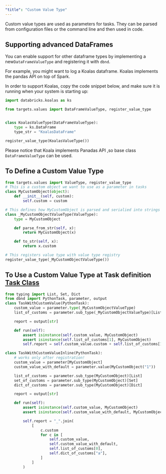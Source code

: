 ```yaml
---
"title": "Custom Value Type"
---
```

Custom value types are used as parameters for tasks. They can be parsed from configuration files or the command line and then used in code.

## Supporting advanced DataFrames
You can enable support for other dataframe types by implementing a  new`DataFrameValueType` and registering it with `dbnd`.

For example, you might want to log a Koalas dataframe. Koalas implements the pandas API on top of Spark.

In order to support Koalas, copy the code snippet below, and make sure it is running when your system is starting up:
```python
import databricks.koalas as ks

from targets.values import DataFrameValueType, register_value_type


class KoalasValueType(DataFrameValueType):
    type = ks.DataFrame
    type_str = "KoalasDataFrame"

register_value_type(KoalasValueType())
```

Please notice that Koala implements Panadas API ,so base class `DataFrameValueType` can be used.


## To Define a Custom Value Type

```python
from targets.values import ValueType, register_value_type
# This is a custom object we want to use as a parameter in tasks
class MyCustomObject(object):
    def __init__(self, custom):
        self.custom = custom

# This defines how MyCustomObject is parsed and serialied into strings
class _MyCustomObjectValueType(ValueType):
    type = MyCustomObject

    def parse_from_str(self, x):
        return MyCustomObject(x)

    def to_str(self, x):
        return x.custom

# This registers value type with value type registry
register_value_type(_MyCustomObjectValueType())
```





## To Use a Custom Value Type at Task definition [Task Class](doc:task-definitions-as-a-class)

<!-- xfail -->
```python
from typing import List, Set, Dict
from dbnd import PythonTask, parameter, output
class TaskWithCustomValue(PythonTask):
    custom_value = parameter.type(_MyCustomObjectValueType)
    list_of_customs = parameter.sub_type(_MyCustomObjectValueType)[List]

    report = output[str]

    def run(self):
        assert isinstance(self.custom_value, MyCustomObject)
        assert isinstance(self.list_of_customs[1], MyCustomObject)
        self.report = self.custom_value.custom + self.list_of_customs[1].custom

class TaskWithCustomValueInline(PythonTask):
    # works only after registration!
    custom_value = parameter[MyCustomObject]
    custom_value_with_default = parameter.value(MyCustomObject("1"))

    list_of_customs = parameter.sub_type(MyCustomObject)[List]
    set_of_customs = parameter.sub_type(MyCustomObject)[Set]
    dict_of_customs = parameter.sub_type(MyCustomObject)[Dict]

    report = output[str]

    def run(self):
        assert isinstance(self.custom_value, MyCustomObject)
        assert isinstance(self.custom_value_with_default, MyCustomObject)

        self.report = "_".join(
            [
                c.custom
                for c in [
                    self.custom_value,
                    self.custom_value_with_default,
                    self.list_of_customs[0],
                    self.dict_of_customs["a"],
                ]
            ]
        )
```

